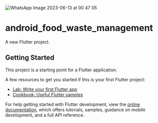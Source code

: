 
![WhatsApp Image 2023-06-13 at 00 47 05](https://github.com/TheCodeDaniel/android_food_waste_management_flutter/assets/130862856/f3421f64-415f-448d-aa6c-43f7112b49f4)

# android_food_waste_management

A new Flutter project.

## Getting Started

This project is a starting point for a Flutter application.

A few resources to get you started if this is your first Flutter project:

- [Lab: Write your first Flutter app](https://docs.flutter.dev/get-started/codelab)
- [Cookbook: Useful Flutter samples](https://docs.flutter.dev/cookbook)

For help getting started with Flutter development, view the
[online documentation](https://docs.flutter.dev/), which offers tutorials,
samples, guidance on mobile development, and a full API reference.
